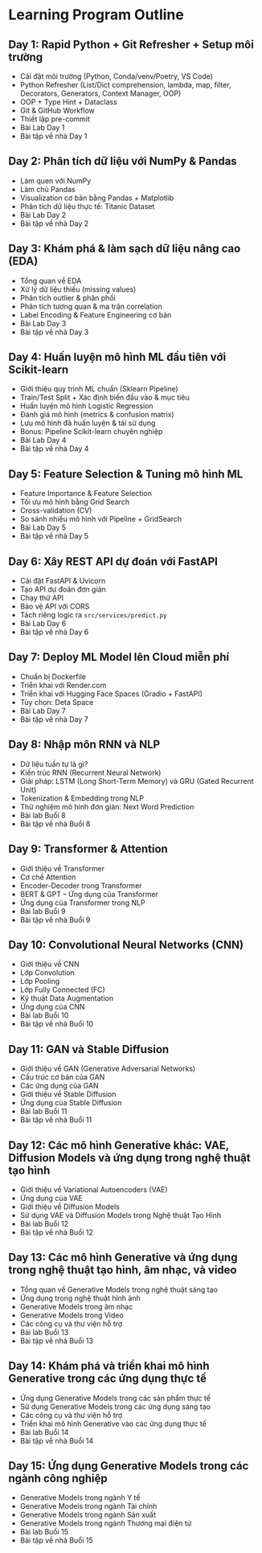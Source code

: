 # Learning Program Outline

## Day 1: Rapid Python + Git Refresher + Setup môi trường

*   Cài đặt môi trường (Python, Conda/venv/Poetry, VS Code)
*   Python Refresher (List/Dict comprehension, lambda, map, filter, Decorators, Generators, Context Manager, OOP)
*   OOP + Type Hint + Dataclass
*   Git & GitHub Workflow
*   Thiết lập pre-commit
*   Bài Lab Day 1
*   Bài tập về nhà Day 1

## Day 2: Phân tích dữ liệu với NumPy & Pandas

*   Làm quen với NumPy
*   Làm chủ Pandas
*   Visualization cơ bản bằng Pandas + Matplotlib
*   Phân tích dữ liệu thực tế: Titanic Dataset
*   Bài Lab Day 2
*   Bài tập về nhà Day 2

## Day 3: Khám phá & làm sạch dữ liệu nâng cao (EDA)

*   Tổng quan về EDA
*   Xử lý dữ liệu thiếu (missing values)
*   Phân tích outlier & phân phối
*   Phân tích tương quan & ma trận correlation
*   Label Encoding & Feature Engineering cơ bản
*   Bài Lab Day 3
*   Bài tập về nhà Day 3

## Day 4: Huấn luyện mô hình ML đầu tiên với Scikit-learn

*   Giới thiệu quy trình ML chuẩn (Sklearn Pipeline)
*   Train/Test Split + Xác định biến đầu vào & mục tiêu
*   Huấn luyện mô hình Logistic Regression
*   Đánh giá mô hình (metrics & confusion matrix)
*   Lưu mô hình đã huấn luyện & tái sử dụng
*   Bonus: Pipeline Scikit-learn chuyên nghiệp
*   Bài Lab Day 4
*   Bài tập về nhà Day 4

## Day 5: Feature Selection & Tuning mô hình ML

*   Feature Importance & Feature Selection
*   Tối ưu mô hình bằng Grid Search
*   Cross-validation (CV)
*   So sánh nhiều mô hình với Pipeline + GridSearch
*   Bài Lab Day 5
*   Bài tập về nhà Day 5

## Day 6: Xây REST API dự đoán với FastAPI

*   Cài đặt FastAPI & Uvicorn
*   Tạo API dự đoán đơn giản
*   Chạy thử API
*   Bảo vệ API với CORS
*   Tách riêng logic ra `src/services/predict.py`
*   Bài Lab Day 6
*   Bài tập về nhà Day 6

## Day 7: Deploy ML Model lên Cloud miễn phí

*   Chuẩn bị Dockerfile
*   Triển khai với Render.com
*   Triển khai với Hugging Face Spaces (Gradio + FastAPI)
*   Tùy chọn: Deta Space
*   Bài Lab Day 7
*   Bài tập về nhà Day 7

## Day 8: Nhập môn RNN và NLP

*   Dữ liệu tuần tự là gì?
*   Kiến trúc RNN (Recurrent Neural Network)
*   Giải pháp: LSTM (Long Short-Term Memory) và GRU (Gated Recurrent Unit)
*   Tokenization & Embedding trong NLP
*   Thử nghiệm mô hình đơn giản: Next Word Prediction
*   Bài lab Buổi 8
*   Bài tập về nhà Buổi 8

## Day 9: Transformer & Attention

*   Giới thiệu về Transformer
*   Cơ chế Attention
*   Encoder-Decoder trong Transformer
*   BERT & GPT – Ứng dụng của Transformer
*   Ứng dụng của Transformer trong NLP
*   Bài lab Buổi 9
*   Bài tập về nhà Buổi 9

## Day 10: Convolutional Neural Networks (CNN)

*   Giới thiệu về CNN
*   Lớp Convolution
*   Lớp Pooling
*   Lớp Fully Connected (FC)
*   Kỹ thuật Data Augmentation
*   Ứng dụng của CNN
*   Bài lab Buổi 10
*   Bài tập về nhà Buổi 10

## Day 11: GAN và Stable Diffusion

*   Giới thiệu về GAN (Generative Adversarial Networks)
*   Cấu trúc cơ bản của GAN
*   Các ứng dụng của GAN
*   Giới thiệu về Stable Diffusion
*   Ứng dụng của Stable Diffusion
*   Bài lab Buổi 11
*   Bài tập về nhà Buổi 11

## Day 12: Các mô hình Generative khác: VAE, Diffusion Models và ứng dụng trong nghệ thuật tạo hình

*   Giới thiệu về Variational Autoencoders (VAE)
*   Ứng dụng của VAE
*   Giới thiệu về Diffusion Models
*   Sử dụng VAE và Diffusion Models trong Nghệ thuật Tạo Hình
*   Bài lab Buổi 12
*   Bài tập về nhà Buổi 12

## Day 13: Các mô hình Generative và ứng dụng trong nghệ thuật tạo hình, âm nhạc, và video

*   Tổng quan về Generative Models trong nghệ thuật sáng tạo
*   Ứng dụng trong nghệ thuật hình ảnh
*   Generative Models trong âm nhạc
*   Generative Models trong Video
*   Các công cụ và thư viện hỗ trợ
*   Bài lab Buổi 13
*   Bài tập về nhà Buổi 13

## Day 14: Khám phá và triển khai mô hình Generative trong các ứng dụng thực tế

*   Ứng dụng Generative Models trong các sản phẩm thực tế
*   Sử dụng Generative Models trong các ứng dụng sáng tạo
*   Các công cụ và thư viện hỗ trợ
*   Triển khai mô hình Generative vào các ứng dụng thực tế
*   Bài lab Buổi 14
*   Bài tập về nhà Buổi 14

## Day 15: Ứng dụng Generative Models trong các ngành công nghiệp

*   Generative Models trong ngành Y tế
*   Generative Models trong ngành Tài chính
*   Generative Models trong ngành Sản xuất
*   Generative Models trong ngành Thương mại điện tử
*   Bài lab Buổi 15
*   Bài tập về nhà Buổi 15
